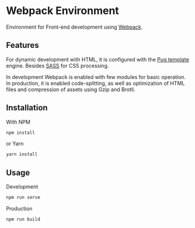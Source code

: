 # Webpack Environment

Environment for Front-end development using [Webpack](https://webpack.js.org/).

## Features

For dynamic development with HTML, it is configured with the [Pug template](https://pugjs.org/api/getting-started.html) engine. Besides [SASS](https://sass-lang.com/guide) for CSS processing.

In development Webpack is enabled with few modules for basic operation. In production, it is enabled code-splitting, as well as optimization of HTML files and compression of assets using Gzip and Brotli.

## Installation

With NPM

```bash
npm install
```

or Yarn

```bash
yarn install
```

## Usage

Development

```bash
npm run serve
```

Production

```bash
npm run build
```
